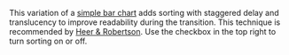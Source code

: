 This variation of a [simple bar chart](http://bl.ocks.org/3885304) adds sorting with staggered delay and translucency to improve readability during the transition. This technique is recommended by [Heer & Robertson](http://vis.berkeley.edu/papers/animated_transitions/). Use the checkbox in the top right to turn sorting on or off.